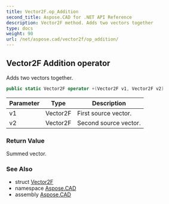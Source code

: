 ```yaml
---
title: Vector2F.op_Addition
second_title: Aspose.CAD for .NET API Reference
description: Vector2F method. Adds two vectors together
type: docs
weight: 90
url: /net/aspose.cad/vector2f/op_addition/
---
```

## Vector2F Addition operator

Adds two vectors together.

```csharp
public static Vector2F operator +(Vector2F v1, Vector2F v2)
```

| Parameter | Type | Description |
| --- | --- | --- |
| v1 | Vector2F | First source vector. |
| v2 | Vector2F | Second source vector. |

### Return Value

Summed vector.

### See Also

* struct [Vector2F](../)
* namespace [Aspose.CAD](../../../aspose.cad/)
* assembly [Aspose.CAD](../../../)


